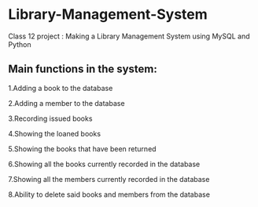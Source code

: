 # Library-Management-System
Class 12 project : Making a Library Management System using MySQL and Python

## Main functions in the system:

  1.Adding a book to the database
  
  2.Adding a member to the database
  
  3.Recording issued books
  
  4.Showing the loaned books
  
  5.Showing the books that have been returned
  
  6.Showing all the books currently recorded in the database
  
  7.Showing all the members currently recorded in the database
  
  8.Ability to delete said books and members from the database
